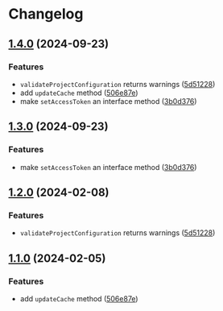 # Changelog

## [1.4.0](https://github.com/ymirapp/ymir-sdk-php/compare/v1.3.0...v1.4.0) (2024-09-23)


### Features

* `validateProjectConfiguration` returns warnings ([5d51228](https://github.com/ymirapp/ymir-sdk-php/commit/5d51228dd5c70d3c6958050b4067f05d994ac2fb))
* add `updateCache` method ([506e87e](https://github.com/ymirapp/ymir-sdk-php/commit/506e87e9d03e7e44c859613bf9147ed93f1661a9))
* make `setAccessToken` an interface method ([3b0d376](https://github.com/ymirapp/ymir-sdk-php/commit/3b0d376517a6f17fdc369bc6cf36aa1c94808481))

## [1.3.0](https://github.com/ymirapp/ymir-sdk-php/compare/v1.2.0...v1.3.0) (2024-09-23)


### Features

* make `setAccessToken` an interface method ([3b0d376](https://github.com/ymirapp/ymir-sdk-php/commit/3b0d376517a6f17fdc369bc6cf36aa1c94808481))

## [1.2.0](https://github.com/ymirapp/ymir-sdk-php/compare/v1.1.0...v1.2.0) (2024-02-08)


### Features

* `validateProjectConfiguration` returns warnings ([5d51228](https://github.com/ymirapp/ymir-sdk-php/commit/5d51228dd5c70d3c6958050b4067f05d994ac2fb))

## [1.1.0](https://github.com/ymirapp/ymir-sdk-php/compare/v1.0.0...v1.1.0) (2024-02-05)


### Features

* add `updateCache` method ([506e87e](https://github.com/ymirapp/ymir-sdk-php/commit/506e87e9d03e7e44c859613bf9147ed93f1661a9))
